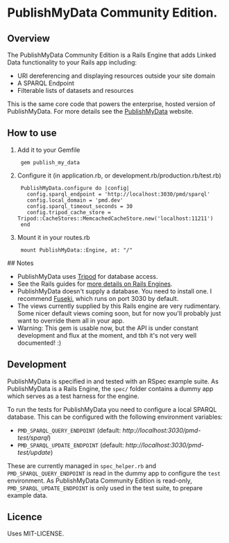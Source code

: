 # PublishMyData Community Edition.

## Overview

The PublishMyData Community Edition is a Rails Engine that adds Linked Data functionality to your Rails app including:

- URI dereferencing and displaying resources outside your site domain
- A SPARQL Endpoint
- Filterable lists of datasets and resources

This is the same core code that powers the enterprise, hosted version of PublishMyData. For more details see the [PublishMyData](http://publishmydata.com) website.

## How to use

1. Add it to your Gemfile

        gem publish_my_data

2. Configure it (in application.rb, or development.rb/production.rb/test.rb)

        PublishMyData.configure do |config|
          config.sparql_endpoint = 'http://localhost:3030/pmd/sparql'
          config.local_domain = 'pmd.dev'
          config.sparql_timeout_seconds = 30
          config.tripod_cache_store = Tripod::CacheStores::MemcachedCacheStore.new('localhost:11211')
        end

3. Mount it in your routes.rb

        mount PublishMyData::Engine, at: "/"

## Notes

- PublishMyData uses [Tripod](http://github.com/Swirrl/tripod) for database access.
- See the Rails guides for [more details on Rails Engines](http://guides.rubyonrails.org/engines.html).
- PublishMyData doesn't supply a database. You need to install one. I recommend [Fuseki](http://jena.apache.org/documentation/serving_data/index.html), which runs on port 3030 by default.
- The views currently supplied by this Rails engine are very rudimentary. Some nicer default views coming soon, but for now you'll probably just want to override them all in your app.
- Warning: This gem is usable now, but the API is under constant development and flux at the moment, and tbh it's not very well documented! :)

## Development

PublishMyData is specified in and tested with an RSpec example suite. As PublishMyData is a Rails Engine, the `spec/` folder contains a dummy app which serves as a test harness for the engine.

To run the tests for PublishMyData you need to configure a local SPARQL database. This can be configured with the following environment variables:

* `PMD_SPARQL_QUERY_ENDPOINT` (default: _http://localhost:3030/pmd-test/sparql_)
* `PMD_SPARQL_UPDATE_ENDPOINT` (default: _http://localhost:3030/pmd-test/update_)

These are currently managed in `spec_helper.rb` and `PMD_SPARQL_QUERY_ENDPOINT` is read in the dummy app to configure the `test` environment. As PublishMyData Community Edition is read-only, `PMD_SPARQL_UPDATE_ENDPOINT` is only used in the test suite, to prepare example data.

## Licence

Uses MIT-LICENSE.